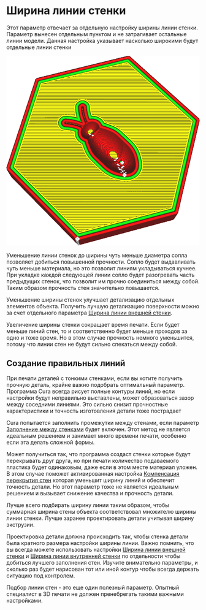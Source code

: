 Ширина линии стенки
====
Этот параметр отвечает за отдельную настройку ширины линии стенки. Параметр вынесен отдельным пунктом и не затрагивает остальные линии модели. Данная настройка указывает насколько широкими будут отдельные линии стенки

![Линии стенки шире остальных линий в модели](../../../articles/images/wall_line_width.png)

Уменьшение линии стенок до ширины чуть меньше диаметра сопла позволяет добиться повышенной прочности. Сопло будет выдавливать чуть меньше материала, но это позволит линиям укладываться кучнее. При укладке каждой следующей линии сопло будет разогревать часть предыдущих стенок, что позволит им прочно соединиться между собой. Таким образом прочность стен значительно повышается.

Уменьшение ширины стенок улучшает детализацию отдельных элементов объекта. Получить лучшую детализацию поверхности можно за счет отдельного параметра [Ширина линии внешней стенки](../resolution/wall_line_width_0.md).

Увеличение ширины стенки сокращает время печати. Если будет меньше линий стен, то и соответственно будет меньше проходов за одно и тоже время. Но в этом случае прочность немного уменьшится, потому что линии стен не будут сильно спекаться между собой.

Создание правильных линий
----
При печати деталей с тонкими стенками, если вы хотите получить прочную деталь, крайне важно подобрать оптимальный параметр. Программа Cura всегда рисует полные контуры линий, но если настройки будут неправильно выставлены, может образоваться зазор между соседними линиями. Это сильно снизит прочностные характеристики и точность изготовления детали тоже пострадает

Cura попытается заполнить промежутки между стенами, если параметр [Заполнение между стенками](../shell/fill_perimeter_gaps.md) будет включен. Этот метод не является идеальным решением и занимает много времени печати, особенно если эта делать сложной формы.

Может получиться так, что программа создаст стенки которые будут перекрывать друг друга, но при печати количество подаваемого пластика будет одинаковым, даже если в этом месте материал уложен.  В этом случае поможет активированная настройка [Компенсация перекрытия стен](../shell/travel_compensate_overlapping_walls_enabled.md) которая уменьшит ширину линий и обеспечит точность детали. Но этот параметр тоже не является идеальным решением и вызывает снижение качества и прочность детали.

Лучше всего подбирать ширину линии таким образом, чтобы суммарная ширина стены объекта соответствовал множителю ширины линии стенки. Лучше заранее проектировать детали учитывая ширину экструзии.  

Проектировка детали должна происходить так, чтобы стенка детали была кратного размера настройки ширины линии. Важно помнить, что вы всегда можете использовать настройки [Ширина линии внешней стенки](../resolution/wall_line_width_0.md) и [Ширина линии внутренней стенки](../resolution/wall_line_width_x.md) по отдельности чтобы добиться лучшего заполнения стен.  Изучите внимательно параметры, и сколько раз будет нарисован тот или иной контур чтобы всегда держать ситуацию под контролем.

Подбор линии стен - это еще один полезный параметр. Опытный специалист в 3D печати не должен пренебрегать такими важными настройками.
